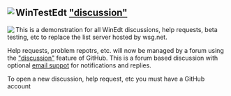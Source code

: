 ## <img align="left" src="https://www.winedt.com/images/WinEdt.png"> WinTestEdt ["discussion"](https://github.com/WinTestEdt/WinTestEdt/discussions) 



<img align="left" src="https://www.winedt.com/images/WinEdt.png">This is a demonstration for all WinEdt discussions, help requests, beta testing, etc to replace the 
list server hosted by wsg.net.

Help requests, problem repotrs, etc. will now be managed by a forum using the ["discussion"](https://github.com/WinTestEdt/WinTestEdt/discussions) feature of GitHub.
This is a forum based discussion with optional [email suppot](https://github.com/WinTestEdt/WinTestEdt/discussions/12) for notifications and replies. 

To open a new discussion, help request, etc you must have a GitHub account

<!--
**WinTestEdt/WinTestEdt** is a ✨ _special_ ✨ repository because its `README.md` (this file) appears on your GitHub profile.

Here are some ideas to get you started:

- 🔭 I’m currently working on ...
- 🌱 I’m currently learning ...
- 👯 I’m looking to collaborate on ...
- 🤔 I’m looking for help with ...
- 💬 Ask me about ...
- 📫 How to reach me: ...
- 😄 Pronouns: ...
- ⚡ Fun fact: ...
-->
